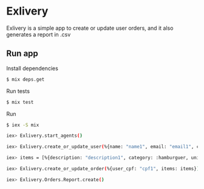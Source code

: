 # Exlivery

Exlivery is a simple app to create or update user orders, and it also generates a report in .csv

## Run app

Install dependencies

```bash
$ mix deps.get
```

Run tests

```bash
$ mix test
```

Run

```bash
$ iex -S mix

iex> Exlivery.start_agents()

iex> Exlivery.create_or_update_user(%{name: "name1", email: "email1", cpf: "cpf1", age: 22, address: "address1"})

iex> items = [%{description: "description1", category: :hamburguer, unity_price: 50.30, quantity: 2}, %{description: "description2", category: :pizza, unity_price: 15.10, quantity: 1}]

iex> Exlivery.create_or_update_order(%{user_cpf: "cpf1", items: items})

iex> Exlivery.Orders.Report.create()
```
